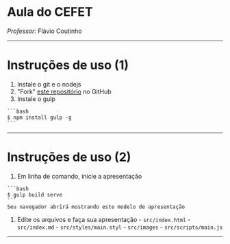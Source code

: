 # Aula do CEFET
*Professor:* Flávio Coutinho

---

# Instruções de uso (1)

  1. Instale o git e o nodejs
  1. "Fork" [este repositório][fork] no GitHub
  1. Instale o gulp

    ```bash
    $ npm install gulp -g
    ```
[fork]: http://github.com/fegemo/class-template

---

# Instruções de uso (2)

  1. Em linha de comando, inicie a apresentação

    ```bash
    $ gulp build serve
    ```
    Seu navegador abrirá mostrando este modelo de apresentação
  1. Edite os arquivos e faça sua apresentação
    - `src/index.html`
    - `src/index.md`
    - `src/styles/main.styl`
    - `src/images`
    - `src/scripts/main.js`

---
